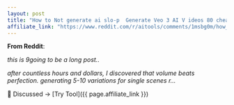 ```yaml
---
layout: post
title: "How to Not generate ai slo-p  Generate Veo 3 AI V ideos 80 cheaper"
affiliate_link: "https://www.reddit.com/r/aitools/comments/1msbg0m/how_to_not_generate_ai_slop_generate_veo_3_ai_v/?ref=autoverse&utm_source=autoverse"
---
```


**From Reddit**:  
*<!-- SC_OFF --><div class='md'><p>this is 9going to be a long post..</p> <p>after countless hours and dollars, I discovered that volume beats perfection. generating 5-10 variations for single scenes r...*

💬 Discussed → [Try Tool]({{ page.affiliate_link }})  

